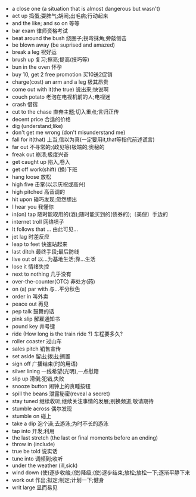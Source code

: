 * a close one (a situation that is almost dangerous but wasn't)
* act up 捣蛋;耍脾气;胡闹;出毛病;行动起来
* and the like; and so on 等等
* bar exam 律师资格考试
* beat around the bush 绕圈子;拐弯抹角;旁敲侧击
* be blown away (be suprised and amazed)
* break a leg 祝好运
* brush up 复习;擦亮;提高(技巧等)
* bun in the oven 怀孕
* buy 10, get 2 free promotion 买10送2促销
* charge(cost) an arm and a leg 极其昂贵
* come out with it(the true) 说出来;快说啊
* couch potato 老泡在电视机前的人;电视迷
* crash 借宿
* cut to the chase 直奔主题;切入重点;言归正传
* decent price 合适的价格
* dig (understand;like)
* don't get me wrong (don't misunderstand me)
* fall for it(that) 上当,信以为真(一定要用it,that等指代前述谎言)
* far out 不寻常的;(政见等)极端的;奥秘的
* freak out 崩溃;极度兴奋
* get caught up 陷入,卷入
* get off work(shift) (换)下班
* hang loose 放松
* high five 击掌(以示庆祝或高兴)
* high pitched 高音调的
* hit upon 碰巧发现;忽然想出
* I hear you 我懂你
* in(on) tap 随时能取用的(酒);随时能买到的(债券的);〔美俚〕手边的
* internet troll 网络喷子
* It follows that ... 由此可见...
* jet lag 时差反应
* leap to feet 快速站起来
* last ditch 最终手段;最后防线
* live out of 以...为基地生活;靠...生活
* lose it 情绪失控
* next to nothing 几乎没有
* over-the-counter(OTC) 非处方(药)
* on (a) par with 与...平分秋色
* order in 叫外卖
* peace out 再见
* pep talk 鼓舞的话
* pink slip 解雇通知书
* pound key 井号键
* ride (How long is the train ride ?) 车程要多久?
* roller coaster 过山车
* sales pitch 销售宣传
* set aside 留出;拨出;搁置
* sign off 广播结束(时的用语)
* silver lining 一线希望(光明),一点慰籍
* slip up 滑倒;犯错,失败
* snooze button 闹钟上的贪睡按钮
* spill the beans 泄露秘密(reveal a secret)
* stay tuned 继续收听;继续关注事情的发展;别换频道;敬请期待
* stumble across 偶尔发现
* stumble on 碰上
* take a dip 泡个澡;去游泳;为时不长的游泳
* tap into 开发;利用
* the last stretch (the last or final moments before an ending)
* throw in (include)
* true be told 说实话
* tune into 调频到;收听
* under the weather (ill,sick)
* wind down (使)逐步收缩;(使)降级;(使)逐步结束;放松;放松一下;逐渐平静下来
* work out 作出;拟定;制定;计划一下;健身
* writ large 显而易见